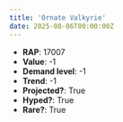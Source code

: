 ```yaml
---
title: 'Ornate Valkyrie'
date: 2025-08-06T00:00:00Z
---
```

- **RAP**: 17007
- **Value**: -1
- **Demand level**: -1
- **Trend**: -1
- **Projected?**: True
- **Hyped?**: True
- **Rare?**: True
